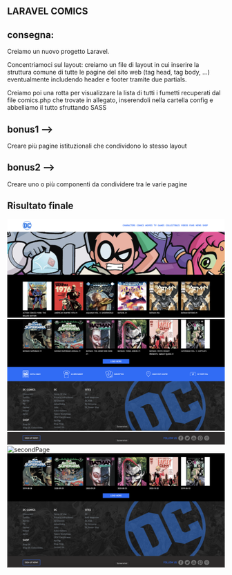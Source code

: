 ## LARAVEL COMICS

## consegna:

Creiamo un nuovo progetto Laravel.

Concentriamoci sul layout: creiamo un file di layout in cui inserire la struttura comune di tutte le pagine del sito web (tag head, tag body, ...) eventualmente includendo header e footer tramite due partials.

Creiamo poi una rotta per visualizzare la lista di tutti i fumetti recuperati dal file comics.php che trovate in allegato, inserendoli nella cartella config e abbelliamo il tutto sfruttando SASS

## bonus1 -->

Creare più pagine istituzionali che condividono lo stesso layout

## bonus2 -->

Creare uno o più componenti da condividere tra le varie pagine

## Risultato finale

![home](./resources/img/img-project/first.png)
![home](./resources/img/img-project/second.png)
![home](./resources/img/img-project/footer.png)
![secondPage](./resources/img/img-project/second-page.png)
![secondPage](./resources/img/img-project/footer-second.png)
